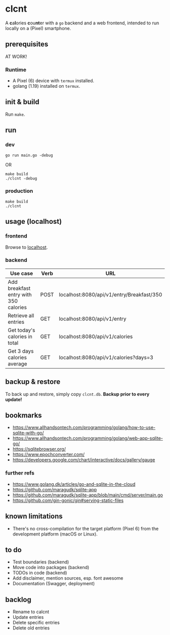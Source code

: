 # clcnt

A **c**a**l**ories **c**ou**nt**er with a `go` backend and a web frontend, intended to run locally on a (Pixel) smartphone.

## prerequisites

AT WORK!

### Runtime

- A Pixel (6) device with `termux` installed.
- golang (1.19) installed on `termux`.

## init & build

Run `make`.

## run

### dev

`go run main.go -debug`

OR

```
make build
./clcnt -debug
```

### production

```
make build
./clcnt
```

## usage (localhost)

### frontend

Browse to [localhost](http://localhost:8080).

### backend

| Use case | Verb | URL |
| --- | --- | --- |
| Add breakfast entry with 350 calories | POST | localhost:8080/api/v1/entry/Breakfast/350 |
| Retrieve all entries | GET | localhost:8080/api/v1/entry |
| Get today's calories in total | GET | localhost:8080/api/v1/calories |
| Get 3 days calories average | GET | localhost:8080/api/v1/calories?days=3 |

## backup & restore

To back up and restore, simply copy `clcnt.db`. **Backup prior to every update!**

## bookmarks

- https://www.allhandsontech.com/programming/golang/how-to-use-sqlite-with-go/
- https://www.allhandsontech.com/programming/golang/web-app-sqlite-go/
- https://sqlitebrowser.org/
- https://www.epochconverter.com/
- https://developers.google.com/chart/interactive/docs/gallery/gauge

### further refs

- https://www.golang.dk/articles/go-and-sqlite-in-the-cloud
- https://github.com/maragudk/sqlite-app
- https://github.com/maragudk/sqlite-app/blob/main/cmd/server/main.go
- https://github.com/gin-gonic/gin#serving-static-files

## known limitations

- There's no cross-compilation for the target platform (Pixel 6) from the development platform (macOS or Linux). 

## to do

- Test boundaries (backend)
- Move code into packages (backend)
- TODOs in code (backend)
- Add disclaimer, mention sources, esp. font awesome
- Documentation (Swagger, deployment)

## backlog

- Rename to calcnt
- Update entries
- Delete specific entries
- Delete old entries
